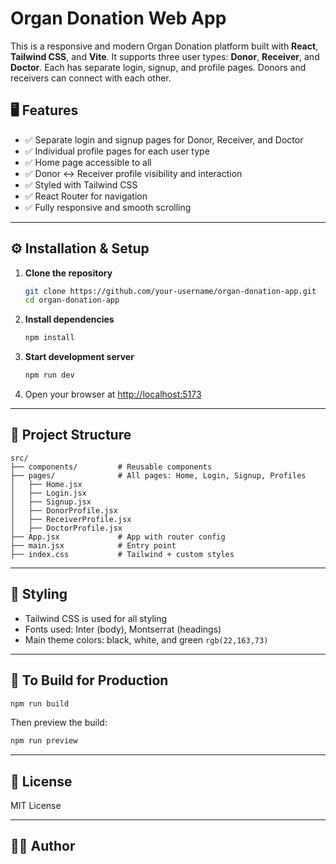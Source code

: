 # Organ Donation Web App

This is a responsive and modern Organ Donation platform built with **React**, **Tailwind CSS**, and **Vite**. It supports three user types: **Donor**, **Receiver**, and **Doctor**. Each has separate login, signup, and profile pages. Donors and receivers can connect with each other.

## 🖥️ Features

- ✅ Separate login and signup pages for Donor, Receiver, and Doctor
- ✅ Individual profile pages for each user type
- ✅ Home page accessible to all
- ✅ Donor ↔ Receiver profile visibility and interaction
- ✅ Styled with Tailwind CSS
- ✅ React Router for navigation
- ✅ Fully responsive and smooth scrolling

---

## ⚙️ Installation & Setup

1. **Clone the repository**
   ```bash
   git clone https://github.com/your-username/organ-donation-app.git
   cd organ-donation-app
   ```

2. **Install dependencies**
   ```bash
   npm install
   ```

3. **Start development server**
   ```bash
   npm run dev
   ```

4. Open your browser at [http://localhost:5173](http://localhost:5173)

---

## 📁 Project Structure

```
src/
├── components/         # Reusable components
├── pages/              # All pages: Home, Login, Signup, Profiles
│   ├── Home.jsx
│   ├── Login.jsx
│   ├── Signup.jsx
│   ├── DonorProfile.jsx
│   ├── ReceiverProfile.jsx
│   ├── DoctorProfile.jsx
├── App.jsx             # App with router config
├── main.jsx            # Entry point
├── index.css           # Tailwind + custom styles
```

---

## 🎨 Styling

- Tailwind CSS is used for all styling
- Fonts used: Inter (body), Montserrat (headings)
- Main theme colors: black, white, and green `rgb(22,163,73)`

---

## 🧪 To Build for Production

```bash
npm run build
```

Then preview the build:
```bash
npm run preview
```

---

## 📄 License

MIT License

---

## 🙋‍♂️ Author

